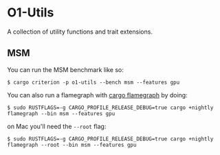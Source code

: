 # O1-Utils

A collection of utility functions and trait extensions.

## MSM

You can run the MSM benchmark like so:

```console
$ cargo criterion -p o1-utils --bench msm --features gpu
```

You can also run a flamegraph with [cargo flamegraph]() by doing:

```console
$ sudo RUSTFLAGS=-g CARGO_PROFILE_RELEASE_DEBUG=true cargo +nightly flamegraph --bin msm --features gpu
```

on Mac you'll need the `--root` flag:

```console
$ sudo RUSTFLAGS=-g CARGO_PROFILE_RELEASE_DEBUG=true cargo +nightly flamegraph --root --bin msm --features gpu
```
